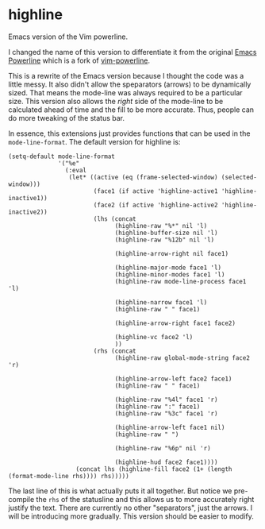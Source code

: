 highline
=========

Emacs version of the Vim powerline.


I changed the name of this version to differentiate it from the original [Emacs Powerline](http://www.emacswiki.org/emacs/PowerLine) which is a fork of [vim-powerline](https://github.com/Lokaltog/vim-powerline).

This is a rewrite of the Emacs version because I thought the code was a little messy.  It also didn't allow the speparators (arrows) to be dynamically sized.  That means the mode-line was always required to be a particular size.  This version also allows the *right* side of the mode-line to be calculated ahead of time and the fill to be more accurate.  Thus, people can do more tweaking of the status bar.

In essence, this extensions just provides functions that can be used in the `mode-line-format`.  The default version for highline is:

    (setq-default mode-line-format
                  '("%e"
                    (:eval
                     (let* ((active (eq (frame-selected-window) (selected-window)))
                            (face1 (if active 'highline-active1 'highline-inactive1))
                            (face2 (if active 'highline-active2 'highline-inactive2))
                            (lhs (concat
                                  (highline-raw "%*" nil 'l)
                                  (highline-buffer-size nil 'l)
                                  (highline-raw "%12b" nil 'l)
    
                                  (highline-arrow-right nil face1)
    
                                  (highline-major-mode face1 'l)
                                  (highline-minor-modes face1 'l)
                                  (highline-raw mode-line-process face1 'l)
    
                                  (highline-narrow face1 'l)
                                  (highline-raw " " face1)
    
                                  (highline-arrow-right face1 face2)
    
                                  (highline-vc face2 'l)
                                  ))
                            (rhs (concat
                                  (highline-raw global-mode-string face2 'r)
    
                                  (highline-arrow-left face2 face1)
                                  (highline-raw " " face1)
    
                                  (highline-raw "%4l" face1 'r)
                                  (highline-raw ":" face1)
                                  (highline-raw "%3c" face1 'r)
    
                                  (highline-arrow-left face1 nil)
                                  (highline-raw " ")
    
                                  (highline-raw "%6p" nil 'r)
    
                                  (highline-hud face2 face1))))
                       (concat lhs (highline-fill face2 (1+ (length (format-mode-line rhs)))) rhs)))))
                       
The last line of this is what actually puts it all together.  But notice we pre-compile the `rhs` of the statusline and this allows us to more accurately right justify the text.  There are currently no other "separators", just the arrows.  I will be introducing more gradually.  This version should be easier to modify.



